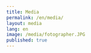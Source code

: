 ```yaml
---
title: Media
permalink: /en/media/
layout: media
lang: en
image: /media/fotographer.JPG
published: true
---
```


